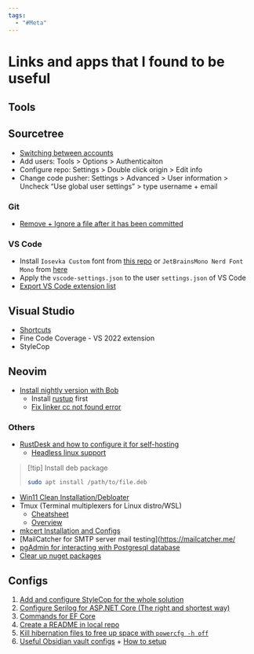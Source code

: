 ```yaml
---
tags:
  - "#Meta"
---
```

# Links and apps that I found to be useful

## Tools

## Sourcetree

- [Switching between accounts](https://stackoverflow.com/questions/46363362/how-to-change-username-password-of-github-account-in-sourcetree-on-macos)
- Add users: Tools > Options > Authenticaiton
- Configure repo: Settings > Double click origin > Edit info
- Change code pusher: Settings > Advanced > User information > Uncheck “Use global user settings” > type username + email
### Git

- [Remove + Ignore a file after it has been committed](https://www.heybooster.ai/insights/how-to-gitignore-after-commit)

### VS Code

- Install `Iosevka Custom` font from [this repo](https://github.com/nomosstorge/vscode-setup) or `JetBrainsMono Nerd Font Mono` from [here](https://github.com/ryanoasis/nerd-fonts/releases/download/v3.1.1/JetBrainsMono.zip)
- Apply the `vscode-settings.json` to the user `settings.json` of VS Code 
- [Export VS Code extension list](https://stackoverflow.com/questions/35773299/how-can-you-export-the-visual-studio-code-extension-list)

## Visual Studio

- [Shortcuts](https://learn.microsoft.com/en-us/visualstudio/ide/default-keyboard-shortcuts-in-visual-studio?view=vs-2022#bkmk_refactor-popular-shortcuts)
- Fine Code Coverage - VS 2022 extension
- StyleCop

## Neovim

- [Install nightly version with Bob](https://github.com/MordechaiHadad/bob)
	- Install [rustup](https://rust-lang.github.io/rustup/installation/index.html) first
	- [Fix linker cc not found error](https://stackoverflow.com/questions/52445961/how-do-i-fix-the-rust-error-linker-cc-not-found-for-debian-on-windows-10)

### Others

- [RustDesk and how to configure it for self-hosting](https://www.youtube.com/watch?v=SYM6M5Fiuyc)
	- [Headless linux support](https://github.com/rustdesk/rustdesk/wiki/Headless-Linux-Support)

> [!tip] Install deb package
> 
> ```bash
> sudo apt install /path/to/file.deb
> ```

- [Win11 Clean Installation/Debloater](https://christitus.com/windows-tool/)
- Tmux (Terminal multiplexers for Linux distro/WSL)
	- [Cheatsheet](https://tmuxcheatsheet.com/)
	- [Overview](https://arcolinux.com/everthing-you-need-to-know-about-tmux-panes/#:~:text=A%20Session%20holds%20one%20or,commands%20(good%20when%20scripting).)
- [mkcert Installation and Configs](https://thriveread.com/mkcert-localhost-ssl-certificates/)
- [MailCatcher for SMTP server mail testing](https://mailcatcher.me/
- [pgAdmin for interacting with Postgresql database](https://www.sqlshack.com/getting-started-with-postgresql-on-docker/)
- [Clear up nuget packages](https://stackoverflow.com/questions/30933277/how-can-i-clear-the-nuget-package-cache-using-the-command-line)


## Configs

1. [Add and configure StyleCop for the whole solution](https://bytedev.medium.com/quickly-setup-stylecop-for-new-net-solutions-275fc755b69e)
2. [Configure Serilog for ASP.NET Core (The right and shortest way)](https://github.com/serilog/serilog-aspnetcore)
3. [Commands for EF Core](https://www.entityframeworktutorial.net/efcore/cli-commands-for-ef-core-migration.aspx)
4. [Create a README in local repo](https://www.ge.com/digital/documentation/edge-software/t_Create_Readme_and_Commit_to_Local_Repo.html)
5. [Kill hibernation files to free up space with `powercfg -h off`](https://www.reddit.com/r/Windows10/comments/11m88cc/c_drive_is_basically_full_how_can_i_free_up_more/jbhth4v/?context=3)
6. [Useful Obsidian vault configs](https://github.com/CyanVoxel/Obsidian-Vault-Template/tree/main) + [How to setup](https://www.youtube.com/watch?v=rAkerV8rlow)